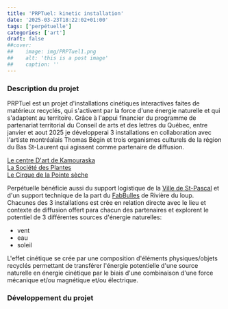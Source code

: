 ```yaml
---
title: 'PRPTuel: kinetic installation'
date: '2025-03-23T18:22:02+01:00'
tags: ['perpétuelle']
categories: ['art']
draft: false
##cover:
##    image: img/PRPTuel1.png
##    alt: 'this is a post image'
##    caption: ''
---
```

### Description du projet

PRPTuel est un projet d'installations cinétiques interactives faites de matérieux recyclés, qui s'activent par la force d'une énergie naturelle et qui s'adaptent au territoire. Grâce à l'appui financier du programme de partenariat territorial du Conseil de arts et des lettres du Québec, entre janvier et aout 2025 je développerai 3 installations en collaboration avec l'artiste montréalais Thomas Bégin et trois organismes culturels de la région du Bas St-Laurent qui agissent comme partenaire de diffusion. 

[Le centre D'art de Kamouraska](https://www.centredartkamouraska.ca/)  
[La Société des Plantes](https://www.lasocietedesplantes.com/)  
[Le Cirque de la Pointe sèche](https://cirquedelapointeseche.com/fr/spectacle/)  

Perpétuelle bénéficie aussi du support logistique de la [Ville de St-Pascal](https://www.villesaintpascal.com/) et d'un support technique de la part du [FabBulles](https://www.fablabs.io/labs/fabbulle) de Rivière du loup.  
Chacunes des 3 installations est crée en relation directe avec le lieu et contexte de diffusion  offert para chacun des partenaires et explorent le potentiel de 3 différentes sources d'énergie naturelles: 
- vent
- eau
- soleil   

L'effet cinétique se crée par une composition d'éléments physiques/objets recyclés permettant de transférer l'énergie potentielle d'une source naturelle en énergie cinétique par le biais d'une combinaison d'une force mécanique et/ou magnétique et/ou électrique.  

###  Développement du projet
 



  
